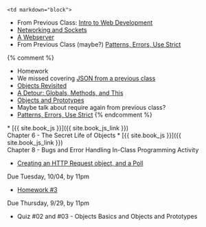 	<td markdown="block">
* From Previous Class: [Intro to Web Development](slides/05/web.html) 
* [Networking and Sockets](slides/06/sockets.html)
* [A Webserver](slides/06/webserver.html)
* From Previous Class (maybe?) [Patterns, Errors, Use Strict](slides/05/patterns-errors-strict.html)

{% comment %}
* Homework
* We missed covering [JSON from a previous class](slides/03/objects.html#/20)
* [Objects Revisited](slides/06/objects-prototypes.html)
* [A Detour: Globals, Methods, and This](slides/06/globals-methods-this.html)
* [Objects and Prototypes](slides/06/prototypes.html)
* Maybe talk about require again from previous class?
* [Patterns, Errors, Use Strict](slides/06/patterns-errors-strict.html)
{% endcomment %}
</td>
	<td markdown="block">
* [{{ site.book_js }}]({{ site.book_js_link }}) <br> Chapter 6 - The Secret Life of Objects
* [{{ site.book_js }}]({{ site.book_js_link }}) <br> Chapter 8 - Bugs and Error Handling 
</td>
	<td markdown="block">
In-Class Programming Activity

* [Creating an HTTP Request object, and a Poll](https://docs.google.com/a/nyu.edu/forms/d/e/1FAIpQLSe2mqmcuD_bhT_XFqDpXTbdBUTIvfIOTtqepiQ_dTWhIICyaA/viewform)

Due Tuesday, 10/04, by 11pm

* [Homework #3](homework/03.html) 

Due Thursday, 9/29, by 11pm

* Quiz #02 and #03 - Objects Basics and Objects and Prototypes

<!--
* [](assignments/.html)
-->
</td>
